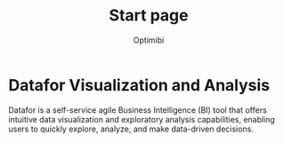 ﻿---
title: Start page
createTime: 2025/02/10 17:14:56
permalink: /api/6tPT1m9obCfPwO7kZ/
author: Optimibi
tags:
  - API
  - Optimibi
description: 
---




# Datafor Visualization and Analysis

Datafor is a self-service agile Business Intelligence (BI) tool that offers intuitive data visualization and exploratory analysis capabilities, enabling users to quickly explore, analyze, and make data-driven decisions.

